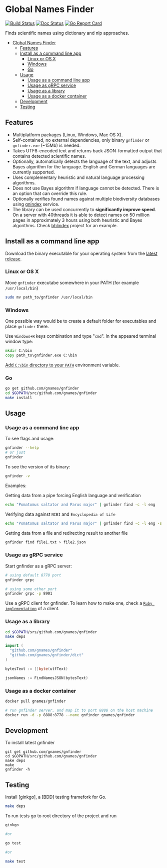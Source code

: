 # Global Names Finder

[![Build Status][travis-img]][travis] [![Doc Status][doc-img]][doc] [![Go Report Card][go-report-img]][go-report]

Finds scientific names using dictionary and nlp approaches.
- [Global Names Finder](#global-names-finder)
  - [Features](#features)
  - [Install as a command line app](#install-as-a-command-line-app)
    - [Linux or OS X](#linux-or-os-x)
    - [Windows](#windows)
    - [Go](#go)
  - [Usage](#usage)
    - [Usage as a command line app](#usage-as-a-command-line-app)
    - [Usage as gRPC service](#usage-as-grpc-service)
    - [Usage as a library](#usage-as-a-library)
    - [Usage as a docker container](#usage-as-a-docker-container)
  - [Development](#development)
  - [Testing](#testing)

## Features

* Multiplatform packages (Linux, Windows, Mac OS X).
* Self-contained, no external dependencies, only binary `gnfinder` or
  `gnfinder.exe` (~15Mb) is needed.
* Takes UTF8-encoded text and returns back JSON-formatted output that contains
  detected scientific names.
* Optionally, automatically detects the language of the text, and adjusts Bayes
  algorithm for the language. English and German languages are currently
  supported.
* Uses complementary heuristic and natural language processing algorithms.
* Does not use Bayes algorithm if language cannot be detected. There is an
  option that can override this rule.
* Optionally verifies found names against multiple biodiversity databases using
  [gnindex] service.
* The library can be used concurrently to **significantly improve speed**.
  On a server with 40threads it is able to detect names on 50 million pages
  in approximately 3 hours using both heuristic and Bayes algorithms. Check
  [bhlindex] project for an example.

## Install as a command line app

Download the binary executable for your operating system from the
[latest release][releases].

### Linux or OS X

Move ``gnfinder`` executabe somewhere in your PATH
(for example ``/usr/local/bin``)

```bash
sudo mv path_to/gnfinder /usr/local/bin
```

### Windows

One possible way would be to create a default folder for executables and place ``gnfinder`` there.

Use ``Windows+R`` keys
combination and type "``cmd``". In the appeared terminal window type:

```cmd
mkdir C:\bin
copy path_to\gnfinder.exe C:\bin
```

[Add ``C:\bin`` directory to your ``PATH``][winpath] environment variable.

### Go

```bash
go get github.com/gnames/gnfinder
cd $GOPATH/src/github.com/gnames/gnfinder
make install
```

## Usage

### Usage as a command line app

To see flags and usage:

```bash
gnfinder --help
# or just
gnfinder
```

To see the version of its binary:

```bash
gnfinder -v
```

Examples:

Getting data from a pipe forcing English language and verification

```bash
echo "Pomatomus saltator and Parus major" | gnfinder find -c -l eng
```

Verifying data against ``NCBI`` and ``Encyclopedia of Life``

```bash
echo "Pomatomus saltator and Parus major" | gnfinder find -c -l eng -s "4,12"
```

Getting data from a file and redirecting result to another file

```bash
gnfinder find file1.txt > file2.json
```

### Usage as gRPC service

Start gnfinder as a gRPC server:

```bash
# using default 8778 port
gnfinder grpc

# using some other port
gnfinder grpc -p 8901
```

Use a gRPC client for gnfinder. To learn how to make one, check a
[```Ruby implementation```][gnfinder gem] of a client.

### Usage as a library

```bash
cd $GOPATH/srs/github.com/gnames/gnfinder
make deps
```

```go
import (
  "github.com/gnames/gnfinder"
  "github.com/gnames/gnfinder/dict"
)

bytesText := []byte(utfText)

jsonNames := FindNamesJSON(bytesText)
```

### Usage as a docker container

```bash
docker pull gnames/gnfinder

# run gnfinder server, and map it to port 8888 on the host machine
docker run -d -p 8888:8778 --name gnfinder gnames/gnfinder
```

## Development

To install latest gnfinder

```
git get github.com/gnames/gnfinder
cd $GOPATH/src/github.com/gnames/gnfinder
make deps
make
gnfinder -h
```

## Testing

Install [ginkgo], a [BDD] testing framefork for Go.

```bash
make deps
```

To run tests go to root directory of the project and run

```bash
ginkgo

#or

go test

#or

make test
```

[travis-img]: https://travis-ci.org/gnames/gnfinder.svg?branch=master
[travis]: https://travis-ci.org/gnames/gnfinder
[doc-img]: https://godoc.org/github.com/gnames/gnfinder?status.png
[doc]: https://godoc.org/github.com/gnames/gnfinder
[releases]: https://github.com/gnames/gnfinder/releases
[gnindex]: https://index.globalnames.org
[bhlindex]: https://github.com/gnames/bhlindex
[newwinlogo]: https://i.stack.imgur.com/B8Zit.png
[winpath]: https://www.computerhope.com/issues/ch000549.htm
[gnfinder gem]: https://rubygems.org/gems/gnfinder
[go-report-img]: https://goreportcard.com/badge/github.com/gnames/gnfinder
[go-report]: https://goreportcard.com/report/github.com/gnames/gnfinder
